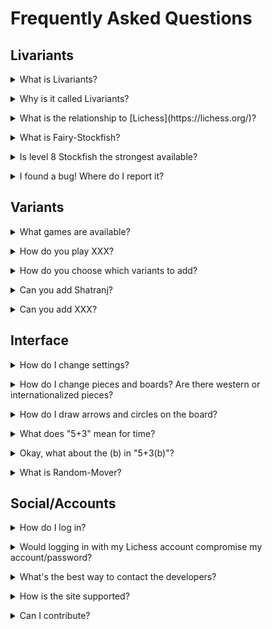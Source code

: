 # Frequently Asked Questions

## Livariants

<details><summary>What is Livariants?</summary>

Livariants is a website dedicated to allowing people to play major and interesting chess variants (both regional and more modern chess variants). Derived From Pychess and Credits to Gbtami .</details>

<details><summary>Why is it called Livariants?</summary>

Livariants is free for all and it will be available forever.</details>

<details><summary>What is the relationship to [Lichess](https://lichess.org/)?</summary>

Livariants's design is heavily influenced by Lichess and is meant to be comfortable for Lichess users. Livariants has no official relationship to Lichess. However, it does use Lichess accounts to facilitate user management.</details>

<details><summary>What is Fairy-Stockfish?</summary>

Stockfish is one of the premier engines designed to play chess. [Fairy-Stockfish](https://github.com/ianfab/Fairy-Stockfish) is a fork of that created by [Ianfab](https://www.github.com/ianfab) to handle multiple chess variants.</details>

<details><summary>Is level 8 Stockfish the strongest available?</summary>

It is the strongest available on this site, but does not represent Fairy-Stockfish at full strength. Full strength requires more time to think and analyze; on Pychess, Stockfish is limited to less than a second for each move.</details>

<details><summary>I found a bug! Where do I report it?</summary>

[Make an issue](https://github.com/Hyper-Stockfish/livariants/issues/new). Ultimately it needs to be filed in Github issue tracker. Ideally, try to find a way to reproduce this bug in your description (if necessary, include the browser and OS). If you're not on Github, you can also mention it on Discord, and someone can file it.</details>

## Variants

<details><summary>What games are available?</summary>

Check out the [Variants page](https://www.pychess.org/variants).</details>

<details><summary>How do you play XXX?</summary>

Check out the [Variants page](https://www.pychess.org/variants). Also, within a game, you can click the variant name at the top left to be taken to that game's learn page.</details>

<details><summary>How do you choose which variants to add?</summary>

Major regional variants have high precedence. For western chess variants, often the most popular or well-known variants are added. However, there are still some that can't be added. Pychess relies on Fairy-Stockfish to support the variant, as our code also depends on Fairy-Stockfish for move validation. This also means no variants that aren't supported by Fairy-Stockfish can be on Pychess.</details>

<details><summary>Can you add Shatranj?</summary>

Shatranj is a dead variant, and there are similar games that are still alive (i.e. Makruk), so no. If you want to play Shatranj, there are other sites that offer it</details>

<details><summary>Can you add XXX?</summary>

It depends on how popular or how interesting the variant is. We can't even consider adding variants that aren't supported by Fairy-Stockfish. Otherwise, you can ask us on Discord or Github.</details>

## Interface

<details><summary>How do I change settings?</summary>

To change the settings, click the gear button in the top right of the screen (next to login or your username) and choose "Board Settings".</details>

<details><summary>How do I change pieces and boards? Are there western or internationalized pieces?</summary>

Same answer as above, and then click on "Board Settings." All Asian variants have internationalized pieces.</details>

<details><summary>How do I draw arrows and circles on the board?</summary>

Use the right click. Clicking gives you a circle, and dragging gives you an arrow. These are green by default. You can make them red by holding Shift or Ctrl, and you can make them blue by holding Alt.</details>

<details><summary>What does "5+3" mean for time?</summary>

Those are the time controls for the game. By default we use an increment system. "5+3" means each player has 5 *minutes*, and after each move adds 3 *seconds* to the clock. You can set the time control to be whatever you want when creating the game. The 5+3 is just the default for random mover.</details>

<details><summary>Okay, what about the (b) in "5+3(b)"?</summary>

The b signifies byo-yomi time control, which is different from increment, and is only used in certain variants (i.e. Shogi and Janggi). Each player has a fixed time bank (5 minutes, in this example), and then after that, they only have the byo-yomi period for the rest of their moves before losing. In this example, that means only 3 seconds per move. Typically, byo-yomi is played with more than just 3 seconds... usually anywhere from 10 seconds to 30 seconds.</details>

<details><summary>What is Random-Mover?</summary>

Random-Mover is a bot that just chooses a random move from the list of available options. It serves as a great way to familiarize oneself with piece movements and some rules. It is strongly recommended to train against Fairy-Stockfish (even a lower level) once you know the rules though.</details>

## Social/Accounts

<details><summary>How do I log in?</summary>

You need to have a Lichess account. If you don't already, please go to [Lichess](https://lichess.org/signup) to make an account.</details>

<details><summary>Would logging in with my Lichess account compromise my account/password?</summary>

No! That is done via OAuth and your password isn't revealed to Pychess, just like how you can log in to third-party websites with your Google or Facebook accounts.</details>

<details><summary>What's the best way to contact the developers?</summary>

You can try the lobby chat, although the developers might not be on to answer. More reliably, we use [Discord](https://discord.gg/ah7tzRssGu).</details>

<details><summary>How is the site supported?</summary>

Purely through donations. You can [become a patron](https://www.pychess.org/patron) to help us make this site better!</details>

<details><summary>Can I contribute?</summary>

You sure can! Livariants is open source. Please communicate your suggestions by [Github](https://github.com/Hyper-Stockfish/livariants) or [Discord](https://discord.gg/ah7tzRssGu) </details>



